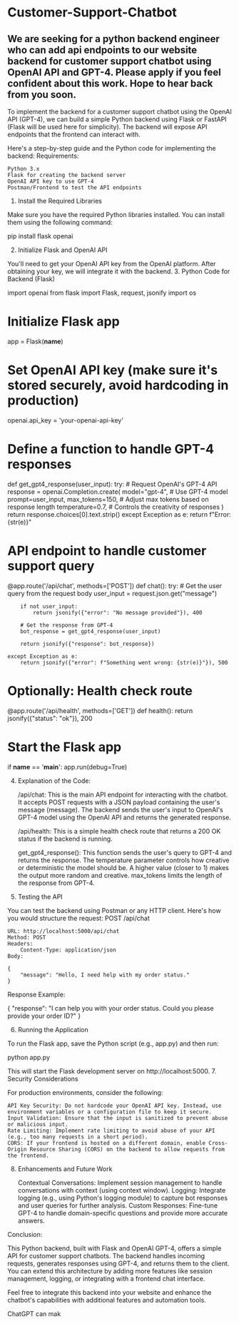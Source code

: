 # Customer-Support-Chatbot
We are seeking for a python backend engineer who can add api endpoints to our website backend for customer support chatbot using OpenAI API and GPT-4.
Please apply if you feel confident about this work.
Hope to hear back from you soon.
--------------
To implement the backend for a customer support chatbot using the OpenAI API (GPT-4), we can build a simple Python backend using Flask or FastAPI (Flask will be used here for simplicity). The backend will expose API endpoints that the frontend can interact with.

Here's a step-by-step guide and the Python code for implementing the backend:
Requirements:

    Python 3.x
    Flask for creating the backend server
    OpenAI API key to use GPT-4
    Postman/Frontend to test the API endpoints

1. Install the Required Libraries

Make sure you have the required Python libraries installed. You can install them using the following command:

pip install flask openai

2. Initialize Flask and OpenAI API

You'll need to get your OpenAI API key from the OpenAI platform. After obtaining your key, we will integrate it with the backend.
3. Python Code for Backend (Flask)

import openai
from flask import Flask, request, jsonify
import os

# Initialize Flask app
app = Flask(__name__)

# Set OpenAI API key (make sure it's stored securely, avoid hardcoding in production)
openai.api_key = 'your-openai-api-key'

# Define a function to handle GPT-4 responses
def get_gpt4_response(user_input):
    try:
        # Request OpenAI's GPT-4 API
        response = openai.Completion.create(
            model="gpt-4",  # Use GPT-4 model
            prompt=user_input,
            max_tokens=150,  # Adjust max tokens based on response length
            temperature=0.7,  # Controls the creativity of responses
        )
        return response.choices[0].text.strip()
    except Exception as e:
        return f"Error: {str(e)}"

# API endpoint to handle customer support query
@app.route('/api/chat', methods=['POST'])
def chat():
    try:
        # Get the user query from the request body
        user_input = request.json.get("message")
        
        if not user_input:
            return jsonify({"error": "No message provided"}), 400

        # Get the response from GPT-4
        bot_response = get_gpt4_response(user_input)
        
        return jsonify({"response": bot_response})

    except Exception as e:
        return jsonify({"error": f"Something went wrong: {str(e)}"}), 500

# Optionally: Health check route
@app.route('/api/health', methods=['GET'])
def health():
    return jsonify({"status": "ok"}), 200

# Start the Flask app
if __name__ == '__main__':
    app.run(debug=True)

4. Explanation of the Code:

    /api/chat:
        This is the main API endpoint for interacting with the chatbot.
        It accepts POST requests with a JSON payload containing the user's message (message).
        The backend sends the user's input to OpenAI's GPT-4 model using the OpenAI API and returns the generated response.

    /api/health:
        This is a simple health check route that returns a 200 OK status if the backend is running.

    get_gpt4_response():
        This function sends the user's query to GPT-4 and returns the response.
        The temperature parameter controls how creative or deterministic the model should be. A higher value (closer to 1) makes the output more random and creative.
        max_tokens limits the length of the response from GPT-4.

5. Testing the API

You can test the backend using Postman or any HTTP client. Here's how you would structure the request:
POST /api/chat

    URL: http://localhost:5000/api/chat
    Method: POST
    Headers:
        Content-Type: application/json
    Body:

    {
        "message": "Hello, I need help with my order status."
    }

Response Example:

{
    "response": "I can help you with your order status. Could you please provide your order ID?"
}

6. Running the Application

To run the Flask app, save the Python script (e.g., app.py) and then run:

python app.py

This will start the Flask development server on http://localhost:5000.
7. Security Considerations

For production environments, consider the following:

    API Key Security: Do not hardcode your OpenAI API key. Instead, use environment variables or a configuration file to keep it secure.
    Input Validation: Ensure that the input is sanitized to prevent abuse or malicious input.
    Rate Limiting: Implement rate limiting to avoid abuse of your API (e.g., too many requests in a short period).
    CORS: If your frontend is hosted on a different domain, enable Cross-Origin Resource Sharing (CORS) on the backend to allow requests from the frontend.

8. Enhancements and Future Work

    Contextual Conversations: Implement session management to handle conversations with context (using context window).
    Logging: Integrate logging (e.g., using Python's logging module) to capture bot responses and user queries for further analysis.
    Custom Responses: Fine-tune GPT-4 to handle domain-specific questions and provide more accurate answers.

Conclusion:

This Python backend, built with Flask and OpenAI GPT-4, offers a simple API for customer support chatbots. The backend handles incoming requests, generates responses using GPT-4, and returns them to the client. You can extend this architecture by adding more features like session management, logging, or integrating with a frontend chat interface.

Feel free to integrate this backend into your website and enhance the chatbot's capabilities with additional features and automation tools.


ChatGPT can mak
